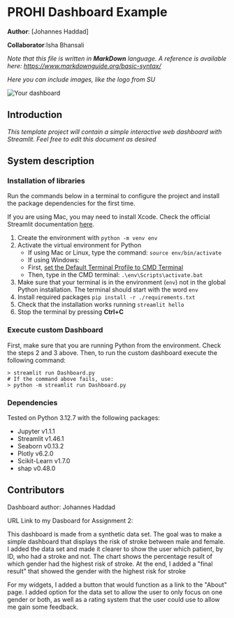 # PROHI Dashboard Example

**Author**: [Johannes Haddad]
<!-- As main author, do not write anything in the line below.
The collaborator will edit the line below in GitHub -->
**Collaborator**:Isha Bhansali

_Note that this file is written in **MarkDown** language. A reference is available here: <https://www.markdownguide.org/basic-syntax/>_

_Here you can include images, like the logo from SU_

![Your dashboard](./assets/project-logo.jpg)

## Introduction

_This template project will contain a simple interactive web dashboard with Streamlit. Feel free to edit this document as desired_

## System description

### Installation of libraries

Run the commands below in a terminal to configure the project and install the package dependencies for the first time.

If you are using Mac, you may need to install Xcode. Check the official Streamlit documentation [here](https://docs.streamlit.io/get-started/installation/command-line#prerequisites).

1. Create the environment with `python -m venv env`
2. Activate the virtual environment for Python
   - If using Mac or Linux, type the command: `source env/bin/activate` 
   - If using Windows:
   - First, [set the Default Terminal Profile to CMD Terminal](https://code.visualstudio.com/docs/terminal/profiles)
   - Then, type in the CMD terminal: `.\env\Scripts\activate.bat`
3. Make sure that your terminal is in the environment (`env`) not in the global Python installation. The terminal should start with the word `env`
4. Install required packages `pip install -r ./requirements.txt`
5. Check that the installation works running `streamlit hello`
6. Stop the terminal by pressing **Ctrl+C**

### Execute custom Dashboard

First, make sure that you are running Python from the environment. Check the steps 2 and 3 above. Then, to run the custom dashboard execute the following command:

```
> streamlit run Dashboard.py
# If the command above fails, use:
> python -m streamlit run Dashboard.py
```

### Dependencies

Tested on Python 3.12.7 with the following packages:
  - Jupyter v1.1.1
  - Streamlit v1.46.1
  - Seaborn v0.13.2
  - Plotly v6.2.0
  - Scikit-Learn v1.7.0
  - shap v0.48.0

## Contributors

 Dashboard author: Johannes Haddad

URL Link to my Dasboard for Assignment 2: 

This dashboard is made from a synthetic data set. The goal was to make a simple dashboard that displays the risk of stroke between male and female. I added the data set and made it clearer to show the user which patient, by ID, who had a stroke and not. The chart shows the percentage result of which gender had the highest risk of stroke. At the end, I added a "final result" that showed the gender with the highest risk for stroke

For my widgets, I added a button that would function as a link to the "About" page. I added option for the data set to allow the user to only focus on one gender or both, as well as a rating system that the user could use to allow me gain some feedback. 